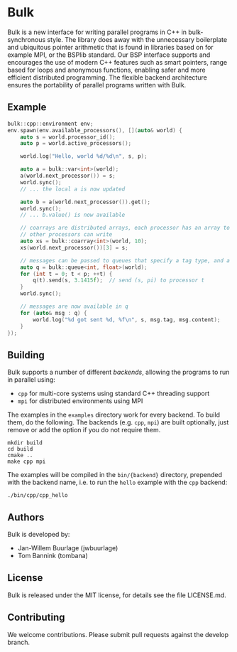 Bulk
====

Bulk is a new interface for writing parallel programs in C++ in bulk-synchronous style. The library does away with the unnecessary boilerplate and ubiquitous pointer arithmetic that is found in libraries based on for example MPI, or the BSPlib standard. Our BSP interface supports and encourages the use of modern C++ features such as smart pointers, range based for loops and anonymous functions, enabling safer and more efficient distributed programming. The flexible backend architecture ensures the portability of parallel programs written with Bulk.

Example
-------

```cpp
bulk::cpp::environment env;
env.spawn(env.available_processors(), [](auto& world) {
    auto s = world.processor_id();
    auto p = world.active_processors();

    world.log("Hello, world %d/%d\n", s, p);

    auto a = bulk::var<int>(world);
    a(world.next_processor()) = s;
    world.sync();
    // ... the local a is now updated

    auto b = a(world.next_processor()).get();
    world.sync();
    // ... b.value() is now available

    // coarrays are distributed arrays, each processor has an array to which
    // other processors can write
    auto xs = bulk::coarray<int>(world, 10);
    xs(world.next_processor())[3] = s;

    // messages can be passed to queues that specify a tag type, and a content type
    auto q = bulk::queue<int, float>(world);
    for (int t = 0; t < p; ++t) {
        q(t).send(s, 3.1415f);  // send (s, pi) to processor t
    }
    world.sync();

    // messages are now available in q
    for (auto& msg : q) {
        world.log("%d got sent %d, %f\n", s, msg.tag, msg.content);
    }
});

```

Building
--------

Bulk supports a number of different *backends*, allowing the programs to run in parallel using:

- `cpp` for multi-core systems using standard C++ threading support
- `mpi` for distributed environments using MPI

The examples in the `examples` directory work for every backend. To build them, do the following. The backends (e.g. `cpp`, `mpi`) are built optionally, just remove or add the option if you do not require them.

    mkdir build
    cd build
    cmake ..
    make cpp mpi

The examples will be compiled in the `bin/{backend}` directory, prepended with the backend name, i.e. to run the `hello` example with the `cpp` backend:

    ./bin/cpp/cpp_hello

Authors
-------

Bulk is developed by:

* Jan-Willem Buurlage (jwbuurlage)
* Tom Bannink (tombana)

License
-------

Bulk is released under the MIT license, for details see the file LICENSE.md.

Contributing
------------

We welcome contributions. Please submit pull requests against the develop branch.
